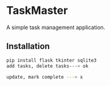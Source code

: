 # TaskMaster

A simple task management application.

## Installation
```bash
pip install flask tkinter sqlite3
add tasks, delete tasks---> ok

update, mark complete ---> x